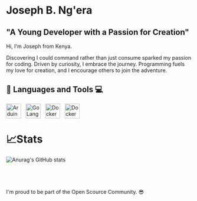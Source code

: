 # Joseph B. Ng'era  

**"A Young Developer with a Passion for Creation"**  
---  

Hi, I'm Joseph from Kenya.

Discovering I could command rather than just consume sparked my passion for coding. Driven by curiosity, I embrace the journey. Programming fuels my love for creation, and I encourage others to join the adventure.


## 🧰 Languages and Tools 💻

<img align='left' alt='Arduino' width='40px' style="padding-right:10px;" src="https://cdn.jsdelivr.net/gh/devicons/devicon/icons/arduino/arduino-original-wordmark.svg" />
<img align='left' alt='GoLang' width='40px' style="padding-right:10px;" src="https://cdn.jsdelivr.net/gh/devicons/devicon@latest/icons/go/go-original.svg" />
<img align='left' alt='Docker' width='40px' style="padding-right:10px;" src="https://cdn.jsdelivr.net/gh/devicons/devicon@latest/icons/docker/docker-original.svg" />
<img align='left' alt='Docker' width='40px' style="padding-right:10px;" src="https://cdn.jsdelivr.net/gh/devicons/devicon@latest/icons/postgresql/postgresql-original-wordmark.svg" />




          
          

<!--
<img align='left' alt='Nvim' width='40px' style="padding-right:10px;" src="https://cdn.jsdelivr.net/gh/devicons/devicon@latest/icons/neovim/neovim-original.svg" /> 
* I will keep the Neovim thing heref or now as I try rebuild my knowledge of the same using NVF making it portable and reprodusable

<img align='left' alt='Docker' width='40px' style="padding-right:10px;" src="https://cdn.jsdelivr.net/gh/devicons/devicon@latest/icons/nixos/nixos-original.svg" />
<img align='left' alt='Docker' width='40px' style="padding-right:10px;" src="https://cdn.jsdelivr.net/gh/devicons/devicon@latest/icons/vuejs/vuejs-original-wordmark.svg" />
<img align='left' alt='Docker' width='40px' style="padding-right:10px;" src="https://cdn.jsdelivr.net/gh/devicons/devicon@latest/icons/cplusplus/cplusplus-original.svg" />
<img align='left' alt='Nix' width='40px' style="padding-right:10px;" src="https://cdn.jsdelivr.net/gh/devicons/devicon@latest/icons/tailwindcss/tailwindcss-original.svg" />
<img align='left' alt='Docker' width='40px' style="padding-right:10px;" src="https://cdn.jsdelivr.net/gh/devicons/devicon@latest/icons/mariadb/mariadb-original.svg" />
<img align='left' alt='Docker' width='40px' style="padding-right:10px;" src="https://cdn.jsdelivr.net/gh/devicons/devicon@latest/icons/c/c-original.svg" />
<img align='left' alt='Docker' width='40px' style="padding-right:10px;" src="https://cdn.jsdelivr.net/gh/devicons/devicon@latest/icons/rust/rust-original.svg" /> put it aside to learn later

-->

&nbsp;
---

# 📈Stats

![Anurag's GitHub stats](https://github-readme-stats.vercel.app/api?username=Joe-BN&show_icons=true&theme=shadow_green)

#

&nbsp;

I'm proud to be part of the Open Scource Community. 😎























